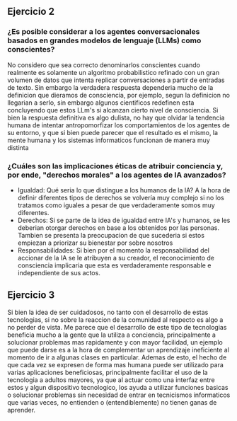 ## Ejercicio 2
### ¿Es posible considerar a los agentes conversacionales basados en grandes modelos de lenguaje (LLMs) como conscientes?
No considero que sea correcto denominarlos conscientes cuando realmente es solamente un algoritmo probabilistico refinado con un gran volumen de datos que intenta replicar conversaciones
a partir de entradas de texto. Sin embargo la verdadera respuesta dependeria mucho de la definicion que dieramos de consciencia, por ejemplo, segun la definicion no llegarian a serlo, sin embargo
algunos cientificos redefinen esta concluyendo que estos LLm's si alcanzan cierto nivel de consciencia. Si bien la respuesta definitiva es algo dulista, no hay que olvidar la tendencia humana de intentar antropomorfizar
los comportamientos de los agentes de su entorno, y que si bien puede parecer que el resultado es el mismo, la mente humana y los sistemas informaticos funcionan de manera muy distinta

### ¿Cuáles son las implicaciones éticas de atribuir conciencia y, por ende, "derechos morales" a los agentes de IA avanzados? 
- Igualdad: Qué seria lo que distingue a los humanos de la IA? A la hora de definir diferentes tipos de derechos se volvería muy complejo si no los tratamos como iguales a pesar de que verdaderamente somos muy diferentes.
- Derechos: Si se parte de la idea de igualdad entre IA's y humanos, se les deberian otorgar derechos en base a los obtenidos por las personas. Tambien se presenta la preocupacion de que sucederia si estos empiezan a priorizar su bienestar por sobre nosotros
- Responsabilidades: Si bien por el momento la responsabilidad del accionar de la IA se le atribuyen a su creador, el reconocimiento de consciencia implicaria que esta es verdaderamente responsable e independiente de sus actos.

## Ejercicio 3
Si bien la idea de ser cuidadosos, no tanto con el desarrollo de estas tecnologias, si no sobre la reaccion de la comunidad al respecto es algo a no perder de vista. 
Me parece que el desarrollo de este tipo de tecnologias beneficia mucho a la gente que la utiliza a conciencia, principalmente a solucionar problemas mas rapidamente y con mayor facilidad,
un ejemplo que puede darse es a la hora de complementar un aprendizaje ineficiente al momento de ir a algunas clases en particular.
Ademas de esto, el hecho de que cada vez se expresen de forma mas humana puede ser utilizado para varias aplicaciones beneficiosas, principalmente facilitar el uso de la tecnologia
a adultos mayores, ya que al actuar como una interfaz entre estos y algun dispositivo tecnologico, los ayuda a utilizar funciones basicas o solucionar problemas sin necesidad de entrar en tecnicismos
informaticos que varias veces, no entienden o (entendiblemente) no tienen ganas de aprender.
